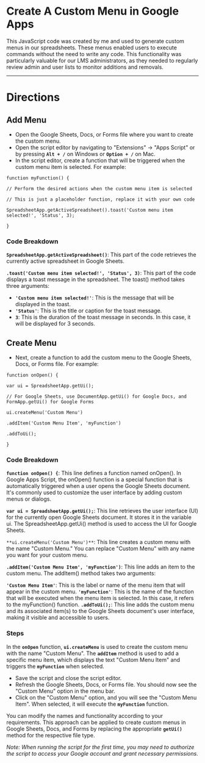 # Create A Custom Menu in Google Apps

This JavaScript code was created by me and used to generate custom menus in our spreadsheets. These menus enabled users to execute commands without the need to write any code. This functionality was particularly valuable for our LMS administrators, as they needed to regularly review admin and user lists to monitor additions and removals.

---

# Directions

## Add Menu

* Open the Google Sheets, Docs, or Forms file where you want to create the custom menu.
* Open the script editor by navigating to "Extensions" -> "Apps Script" or by pressing **`Alt + /`** on Windows or **`Option + /`** on Mac.
* In the script editor, create a function that will be triggered when the custom menu item is selected. For example:


`function myFunction() {`

  `// Perform the desired actions when the custom menu item is selected`

  `// This is just a placeholder function, replace it with your own code`

  `SpreadsheetApp.getActiveSpreadsheet().toast('Custom menu item selected!', 'Status', 3);`

`}`


### Code Breakdown

**`SpreadsheetApp.getActiveSpreadsheet()`**: This part of the code retrieves the currently active spreadsheet in Google Sheets.

**`.toast('Custom menu item selected!', 'Status', 3)`**: This part of the code displays a toast message in the spreadsheet. The toast() method takes three arguments:

* **`'Custom menu item selected!'`**: This is the message that will be displayed in the toast.
* **`'Status'`**: This is the title or caption for the toast message.
* **`3`**: This is the duration of the toast message in seconds. In this case, it will be displayed for 3 seconds.

## Create Menu

* Next, create a function to add the custom menu to the Google Sheets, Docs, or Forms file. For example:

`function onOpen() {`

`var ui = SpreadsheetApp.getUi();` 

`// For Google Sheets, use DocumentApp.getUi() for Google Docs, and FormApp.getUi() for Google Forms`

 `ui.createMenu('Custom Menu')`

 `.addItem('Custom Menu Item', 'myFunction')`

`.addToUi();`

`}`

### Code Breakdown
**`function onOpen() {`**: This line defines a function named onOpen(). In Google Apps Script, the onOpen() function is a special function that is automatically triggered when a user opens the Google Sheets document. It's commonly used to customize the user interface by adding custom menus or dialogs.

**`var ui = SpreadsheetApp.getUi();`**: This line retrieves the user interface (UI) for the currently open Google Sheets document. It stores it in the variable ui. The SpreadsheetApp.getUi() method is used to access the UI for Google Sheets.

`**ui.createMenu('Custom Menu')**`: This line creates a custom menu with the name "Custom Menu." You can replace "Custom Menu" with any name you want for your custom menu.

**`.addItem('Custom Menu Item', 'myFunction')`**: This line adds an item to the custom menu. The addItem() method takes two arguments:

**`'Custom Menu Item'`**: This is the label or name of the menu item that will appear in the custom menu.
**`'myFunction'`**: This is the name of the function that will be executed when the menu item is selected. In this case, it refers to the myFunction() function.
**`.addToUi();`**: This line adds the custom menu and its associated item(s) to the Google Sheets document's user interface, making it visible and accessible to users.

### Steps

In the **`onOpen`** function, **`ui.createMenu`** is used to create the custom menu with the name "Custom Menu". The **`addItem`** method is used to add a specific menu item, which displays the text "Custom Menu Item" and triggers the **`myFunction`** when selected.

* Save the script and close the script editor.
* Refresh the Google Sheets, Docs, or Forms file. You should now see the "Custom Menu" option in the menu bar.
* Click on the "Custom Menu" option, and you will see the "Custom Menu Item". When selected, it will execute the **`myFunction`** function.

You can modify the names and functionality according to your requirements. This approach can be applied to create custom menus in Google Sheets, Docs, and Forms by replacing the appropriate **`getUi()`** method for the respective file type.

_Note: When running the script for the first time, you may need to authorize the script to access your Google account and grant necessary permissions._
